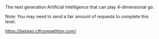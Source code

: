 The next generation Artificial Intelligence that can play 4-dimensional go.

Note: You may need to send a fair amount of requests to complete this level.

https://betago.ctfcompetition.com/
